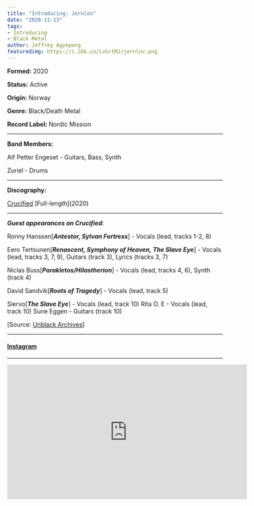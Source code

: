 ```yaml
---
title: "Introducing: Jernlov"
date: "2020-11-13"
tags:
- Introducing
- Black Metal
author: Jeffrey Agyepong
featuredimg: https://i.ibb.co/LvGrtMJ/jernlov.png
---
```


**Formed:** 2020

**Status:** Active

**Origin:** Norway

**Genre:** Black/Death Metal

**Record Label:** Nordic Mission

* * *

**Band Members:**

Alf Petter Engeset - Guitars, Bass, Synth 

Zuriel - Drums

* * *

**Discography:**

[Crucified](https://www.nordicmission.net/en/products/jernlov-crucified-cd-pre-order) \[Full-length\](2020)

* * *

_**Guest appearances on Crucified**_: 

Ronny Hanssen\[_**Antestor, Sylvan Fortress**_\] - Vocals (lead, tracks 1-2, 8) 

Eero Tertsunen\[_**Renascent, Symphony of Heaven, The Slave Eye**_\] - Vocals (lead, tracks 3, 7, 9), Guitars (track 3), Lyrics (tracks 3, 7)

Niclas Buss\[_**Parakletos/Hilastherion**_\] - Vocals (lead, tracks 4, 6), Synth (track 4)

David Sandvik\[_**Roots of Tragedy**_\] - Vocals (lead, track 5) 

Siervo\[_**The Slave Eye**_\] - Vocals (lead, track 10) Rita O. E - Vocals (lead, track 10) Sune Eggen - Guitars (track 10)

\[Source: [Unblack Archives](http://unblack-archives.blogspot.com/2020/04/jernlov.html)\]

* * *

#### [Instagram](https://www.instagram.com/jernlov.band/)

* * *

<iframe src="https://www.youtube.com/embed/ssvjfYQVcwI" width="560" height="315" frameborder="0"></iframe>